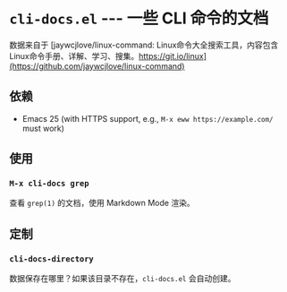 # `cli-docs.el` --- 一些 CLI 命令的文档

数据来自于 [jaywcjlove/linux-command: Linux命令大全搜索工具，内容包含Linux命令手册、详解、学习、搜集。https://git.io/linux](https://github.com/jaywcjlove/linux-command)

## 依赖

- Emacs 25 (with HTTPS support, e.g., `M-x eww https://example.com/` must work)

## 使用

### `M-x cli-docs grep`

查看 `grep(1)` 的文档，使用 Markdown Mode 渲染。

## 定制

### `cli-docs-directory`

数据保存在哪里？如果该目录不存在，`cli-docs.el` 会自动创建。
